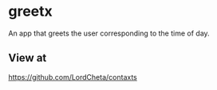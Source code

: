 # greetx
An app that greets the user corresponding to the time of day.

## View at
https://github.com/LordCheta/contaxts
